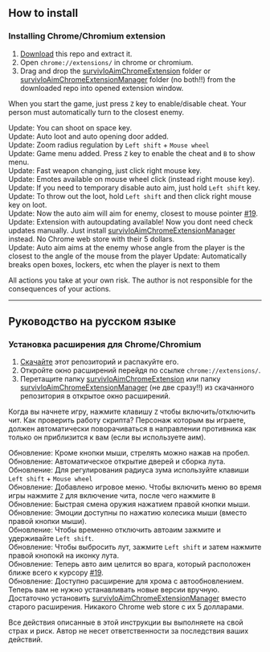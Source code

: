 ## How to install
### Installing Chrome/Chromium extension
1. [Download](https://github.com/w3x731/survivIoAim/archive/master.zip) this repo and extract it.
2. Open `chrome://extensions/` in chrome or chromium.
3. Drag and drop the [survivIoAimChromeExtension](https://github.com/w3x731/survivIoAim/tree/master/survivIoAimChromeExtension) folder or [survivIoAimChromeExtensionManager](https://github.com/w3x731/survivIoAim/tree/master/survivIoAimChromeExtensionManager) folder (no both!!) from the downloaded repo into opened extension window.

When you start the game, just press `Z` key to enable/disable cheat. Your person must automatically turn to the closest enemy.  

Update: You can shoot on space key.  
Update: Auto loot and auto opening door added.  
Update: Zoom radius regulation by `Left shift` + `Mouse wheel`  
Update: Game menu added. Press `Z` key to enable the cheat and `B` to show menu.  
Update: Fast weapon changing, just click right mouse key.  
Update: Emotes available on mouse wheel click (instead right mouse key).  
Update: If you need to temporary disable auto aim, just hold `Left shift` key.  
Update: To throw out the loot, hold `Left shift` and then click right mouse key on loot.  
Update: Now the auto aim will aim for enemy, closest to mouse pointer [#19](https://github.com/w3x731/survivIoAim/issues/19).  
Update: Extension with autoupdating available! Now you dont need check updates manually. Just install [survivIoAimChromeExtensionManager](https://github.com/w3x731/survivIoAim/tree/master/survivIoAimChromeExtensionManager) instead. No Chrome web store with their 5 dollars.  
Update: Auto aim aims at the enemy whose angle from the player is the closest to the angle of the mouse from the player
Update: Automatically breaks open boxes, lockers, etc when the player is next to them

All actions you take at your own risk. The author is not responsible for the consequences of your actions.

---
## Руководство на русском языке
### Установка расширения для Chrome/Chromium
1. [Скачайте](https://github.com/w3x731/survivIoAim/archive/master.zip) этот репозиторий и распакуйте его.
1. Откройте окно расширений перейдя по ссылке `chrome://extensions/`.
2. Перетащите папку [survivIoAimChromeExtension](https://github.com/w3x731/survivIoAim/tree/master/survivIoAimChromeExtension) или папку [survivIoAimChromeExtensionManager](https://github.com/w3x731/survivIoAim/tree/master/survivIoAimChromeExtensionManager) (не две сразу!!) из скачанного репозитория в открытое окно расширений.

Когда вы начнете игру, нажмите клавишу `Z` чтобы включить/отключить чит. Как проверить работу скрипта? Персонаж которым вы играете, должен автоматически поворачиваться в направлении противника как только он приблизится к вам (если вы используете аим).  

Обновление: Кроме кнопки мыши, стрелять можно нажав на пробел.  
Обновление: Автоматическое открытие дверей и сборка лута.  
Обновление: Для регулирования радиуса зума используйте клавиши `Left shift` + `Mouse wheel`  
Обновление: Добавлено игровое меню. Чтобы включить меню во время игры нажмите `Z` для включение чита, после чего нажмите `B`   
Обновление: Быстрая смена оружия нажатием правой кнопки мыши.  
Обновление: Эмоции доступны по нажатию колесика мыши (вместо правой кнопки мыши).  
Обновление: Чтобы временно отключить автоаим зажмите и удерживайте `Left shift`.  
Обновление: Чтобы выбросить лут, зажмите `Left shift` и затем нажмите правой кнопокй на иконку лута.  
Обновление: Теперь авто аим целится во врага, который расположен ближе всего к курсору [#19](https://github.com/w3x731/survivIoAim/issues/19).  
Обновление: Доступно расширение для хрома с автообновлением. Теперь вам не нужно устанавливать новые версии вручную. Достаточно установить [survivIoAimChromeExtensionManager](https://github.com/w3x731/survivIoAim/tree/master/survivIoAimChromeExtensionManager) вместо старого расширения. Никакого Chrome web store с их 5 долларами.  

Все действия описанные в этой инструкции вы выполняете на свой страх и риск. Автор не несет ответственности за последствия ваших действий.
